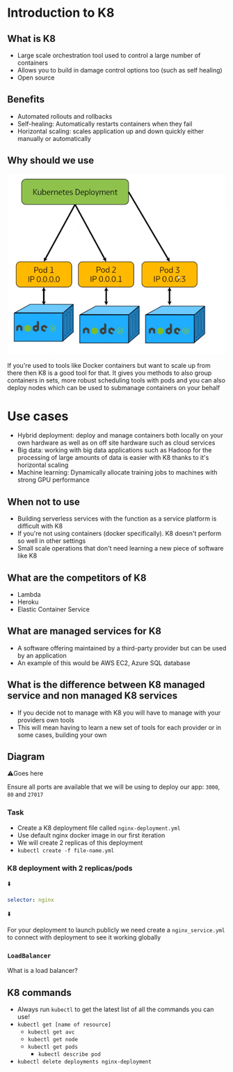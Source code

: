 # Introduction to K8
## What is K8
- Large scale orchestration tool used to control a large number of containers
- Allows you to build in damage control options too (such as self healing)
- Open source

## Benefits
- Automated rollouts and rollbacks
- Self-healing: Automatically restarts containers when they fail
- Horizontal scaling: scales application up and down quickly either manually or automatically

## Why should we use
![](images/image1.png)

If you're used to tools like Docker containers but want to scale up from there then K8 is a good tool for that. It gives you methods to also group containers in sets, more robust scheduling tools with pods and you can also deploy nodes which can be used to submanage containers on your behalf

# Use cases
- Hybrid deployment: deploy and manage containers both locally on your own hardware as well as on off site hardware such as cloud services
- Big data: working with big data applications such as Hadoop for the processing of large amounts of data is easier with K8 thanks to it's horizontal scaling
- Machine learning: Dynamically allocate training jobs to machines with strong GPU performance

## When not to use
- Building serverless services with the function as a service platform is difficult with K8
- If you're not using containers (docker specifically). K8 doesn't perform so well in other settings
- Small scale operations that don't need learning a new piece of software like K8

## What are the competitors of K8
- Lambda
- Heroku
- Elastic Container Service

## What are managed services for K8
- A software offering maintained by a third-party provider but can be used by an application
- An example of this would be AWS EC2, Azure SQL database

## What is the difference between K8 managed service and non managed K8 services
- If you decide not to manage with K8 you will have to manage with your providers own tools
- This will mean having to learn a new set of tools for each provider or in some cases, building your own

## Diagram
⚠️Goes here

Ensure all ports are available that we will be using to deploy our app: `3000`, `80` and `27017`

### Task
- Create a K8 deployment file called `nginx-deployment.yml`
- Use default nginx docker image in our first iteration
- We will create 2 replicas of this deployment
- `kubectl create -f file-name.yml`

### K8 deployment with 2 replicas/pods
⬇️
```yaml
selector: nginx
```
⬇️

For your deployment to launch publicly we need create a `nginx_service.yml` to connect with deployment to see it working globally

### `LoadBalancer`
What is a load balancer?
## K8 commands
- Always run `kubectl` to get the latest list of all the commands you can use!
- `kubectl get [name of resource]`
  - `kubectl get avc`
  - `kubectl get node`
  - `kubectl get pods`
    - `kubectl describe pod`
- `kubectl delete deployments nginx-deployment`